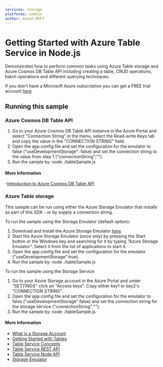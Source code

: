 ```yaml
---
services: storage
platforms: nodejs
author: minet-MSFT
---
```


# Getting Started with Azure Table Service in Node.js
Demonstrates how to perform common tasks using Azure Table storage and Azure Cosmos DB Table API 
including creating a table, CRUD operations, batch operations and different querying techniques. 

If you don't have a Microsoft Azure subscription you can 
get a FREE trial account [here](http://go.microsoft.com/fwlink/?LinkId=330212)

## Running this sample

### Azure Cosmos DB Table API

1. Go to your Azure Cosmos DB Table API instance in the Azure Portal and select 
"Connection String" in the menu, select the Read-write Keys tab and copy the value 
in the "CONNECTION STRING" field.
2. Open the app.config file and set the configuration for the emulator to false 
("useDevelopmentStorage": false) and set the connection string to the value from step 1 
("connectionString":"<Value from CONNECTION STRING field>").
3. Run the sample by: node ./tableSample.js

#### More Information
-[Introduction to Azure Cosmos DB Table API](https://docs.microsoft.com/en-us/azure/cosmos-db/table-introduction)

### Azure Table storage

This sample can be run using either the Azure Storage Emulator that installs as part of this SDK - or by
supply a connection string.

To run the sample using the Storage Emulator (default option):

1. Download and Install the Azure Storage Emulator [here](http://azure.microsoft.com/en-us/downloads/).
2. Start the Azure Storage Emulator (once only) by pressing the Start button or the Windows key and 
searching for it by typing "Azure Storage Emulator". Select it from the list of applications to start it.
3. Open the app.config file and set the configuration for the emulator ("useDevelopmentStorage":true).
4. Run the sample by: node ./tableSample.js

To run the sample using the Storage Service

1. Go to your Azure Storage account in the Azure Portal and under "SETTINGS" click on "Access keys". 
Copy either key1 or key2's "CONNECTION STRING".
2. Open the app.config file and set the configuration for the emulator to false ("useDevelopmentStorage":false) 
and set the connection string for the storage service ("connectionString":"<Value from CONNECTION STRING field>").
3. Run the sample by: node ./tableSample.js

#### More Information 
- [What is a Storage Account](http://azure.microsoft.com/en-us/documentation/articles/storage-whatis-account/)
- [Getting Started with Tables](https://azure.microsoft.com/en-us/documentation/articles/storage-nodejs-how-to-use-table-storage/)
- [Table Service Concepts](http://msdn.microsoft.com/en-us/library/dd179463.aspx)
- [Table Service REST API](http://msdn.microsoft.com/en-us/library/dd179423.aspx)
- [Table Service Node API](http://azure.github.io/azure-storage-node/TableService.html)
- [Storage Emulator](http://msdn.microsoft.com/en-us/library/azure/hh403989.aspx)
